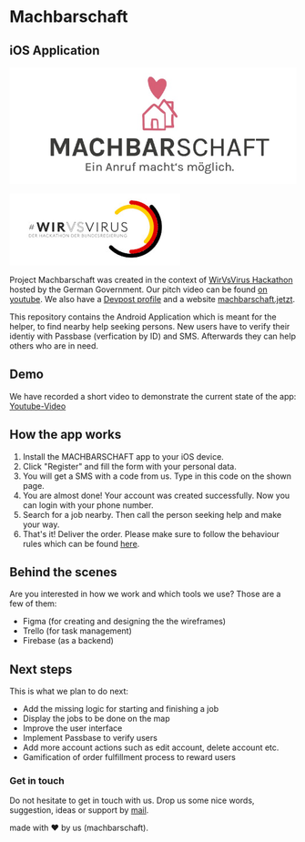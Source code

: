 # Machbarschaft
## iOS Application

![Machbarschaft Logo](logo.jpeg)

![WirVsVirus Hackathon Logo](wirvsvirus_logo.jpg)

Project Machbarschaft was created in the context of [WirVsVirus Hackathon](https://wirvsvirushackathon.org/) hosted by the German Government. Our pitch video can be found [on youtube](https://www.youtube.com/watch?v=8YJ0I0dMmWg). We also have a [Devpost profile](https://devpost.com/software/einanrufhilft) and a website [machbarschaft.jetzt](https://machbarschaft.jetzt/).

This repository contains the Android Application which is meant for the helper, to find nearby help seeking persons. New users have to verify their identiy with Passbase (verfication by ID) and SMS. Afterwards they can help others who are in need. 

## Demo
We have recorded a short video to demonstrate the current state of the app:
[Youtube-Video](https://youtu.be/x2fj2f51naE)

## How the app works
1. Install the MACHBARSCHAFT app to your iOS device.
2. Click "Register" and fill the form with your personal data. 
3. You will get a SMS with a code from us. Type in this code on the shown page.
4. You are almost done! Your account was created successfully. Now you can login with your phone number.
5. Search for a job nearby. Then call the person seeking help and make your way.
6. That's it! Deliver the order. Please make sure to follow the behaviour rules which can be found [here](https://github.com/machbarschaft/machbarschaft/blob/master/Verhaltensempfehlungen_für_MACHBAR_EINKAUF.pdf).

## Behind the scenes
Are you interested in how we work and which tools we use? Those are a few of them:

- Figma (for creating and designing the the wireframes)
- Trello (for task management)
- Firebase (as a backend)

## Next steps
This is what we plan to do next:

- Add the missing logic for starting and finishing a job
- Display the jobs to be done on the map
- Improve the user interface
- Implement Passbase to verify users
- Add more account actions such as edit account, delete account etc.
- Gamification of order fulfillment process to reward users 

### Get in touch
Do not hesitate to get in touch with us. Drop us some nice words, suggestion, ideas or support by <a href="mailto:hallo@machbarschaft.jetzt?subject=hi">mail</a>. 

made with ❤ by us (machbarschaft).
